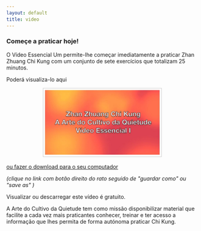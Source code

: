```yaml
---
layout: default 
title: video
---
```


### Começe a praticar hoje!

O Vídeo Essencial Um permite-lhe começar imediatamente a praticar Zhan Zhuang Chi Kung com um conjunto de sete exercícios que totalizam 25 minutos.

Poderá visualiza-lo aqui

<p align="center"><a href="https://vimeo.com/60335737#"><img src="files/video.jpg" style="border: 1px solid #ccc; padding: 4px; width: 60%;"></a></p>

[ou fazer o download para o seu computador](http://vessencial.s3.amazonaws.com/videoessencial1.mov)

*(clique no link com botão direito do rato seguido de "guardar como" ou "save as" )*

Visualizar ou descarregar este vídeo é gratuito.

A Arte do Cultivo da Quietude tem como missão disponibilizar material que facilite a cada vez mais praticantes conhecer, treinar e ter acesso a informação que lhes permita de forma autónoma praticar Chi Kung.